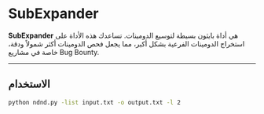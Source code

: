 # SubExpander

**SubExpander** هي أداة بايثون بسيطة لتوسيع الدومينات. تساعدك هذه الأداة على استخراج الدومينات الفرعية بشكل أكبر، مما يجعل فحص الدومينات أكثر شمولاً ودقة، خاصة في مشاريع Bug Bounty.

---

## الاستخدام

```bash
python ndnd.py -list input.txt -o output.txt -l 2
